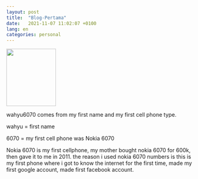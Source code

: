 ```yaml
---
layout: post
title:  "Blog-Pertama"
date:   2021-11-07 11:02:07 +0100
lang: en
categories: personal
---
```

<div class="MID">
<a href="https://m.gsmarena.com/nokia_6070-1433.php">
<img class="gambar" src="/assets/img/blog/nokia6070.png" style="width:130px;height:150px;" align="top">
</a>
</div>

<p>wahyu6070 comes from my first name and my first cell phone type.</p>
<p>wahyu = first name </p>
<p>6070  = my first cell phone was Nokia 6070</p>
<p>
Nokia 6070 is my first cellphone, my mother bought nokia 6070 for 600k, then gave it to me in 2011. the reason i used nokia 6070 numbers is this is my first phone where i got to know the internet for the first time, made my first google account, made  first facebook account.
</p>
